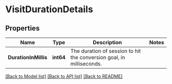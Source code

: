 # VisitDurationDetails

## Properties

Name | Type | Description | Notes
------------ | ------------- | ------------- | -------------
**DurationInMillis** | **int64** | The duration of session to hit the conversion goal, in milliseconds. | 

[[Back to Model list]](../README.md#documentation-for-models) [[Back to API list]](../README.md#documentation-for-api-endpoints) [[Back to README]](../README.md)


